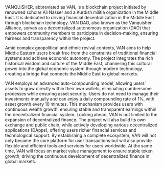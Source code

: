 VANQUISHER, abbreviated as VAN, is a blockchain project initiated by renowned scholar Ali Nasser and a Kurdish militia organization in the Middle East. It is dedicated to driving financial decentralization in the Middle East through blockchain technology. VAN DAO, also known as the Vanquisher Alliance, serves as a decentralized autonomous organization (DAO) that empowers community members to participate in decision-making, ensuring fairness and transparency within the project.

Amid complex geopolitical and ethnic revival contexts, VAN aims to help Middle Eastern users break free from the constraints of traditional financial systems and achieve economic autonomy. The project integrates the rich historical wisdom and culture of the Middle East, channeling this cultural power into the global economic system through modern technology, creating a bridge that connects the Middle East to global markets.

VAN employs an advanced auto-compounding model, allowing users’ assets to grow directly within their own wallets, eliminating cumbersome processes while ensuring asset security. Users do not need to manage their investments manually and can enjoy a daily compounding rate of 1%, with asset growth every 10 minutes. This mechanism provides users with continuous wealth growth, ensuring stable and transparent earnings within the decentralized financial system.
Looking ahead, VAN is not limited to the expansion of decentralized finance. The project will also build its own exchange and public chain, while actively developing various decentralized applications (DApps), offering users richer financial services and technological support. By establishing a complete ecosystem, VAN will not only become the core platform for user transactions but will also provide flexible and efficient tools and services for users worldwide. At the same time, VAN will focus on market value management to ensure stable token growth, driving the continuous development of decentralized finance in global markets.

